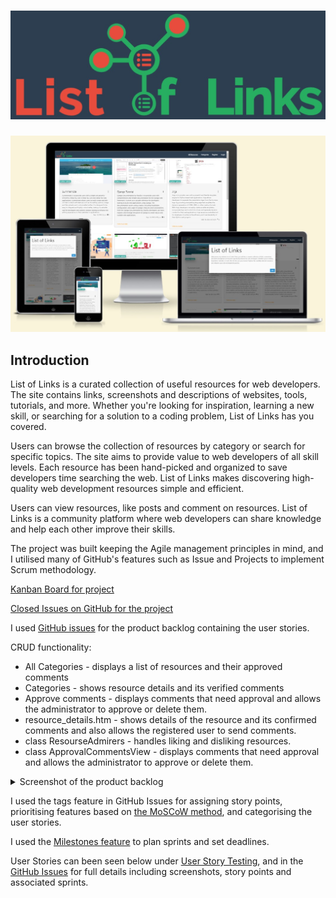 
# [![List of Links](docs/screenshots/logo.jpg)](https://list-of-links-sdj-aa4cc1def405.herokuapp.com/)

[![List of Links shown on a iPhone, MacBook and iPad](docs\screenshots\responsive_L_of_L.jpg)](https://list-of-links-sdj-aa4cc1def405.herokuapp.com/)


## Introduction
List of Links is a curated collection of useful resources for web developers. The site contains links, screenshots and descriptions of websites, tools, tutorials, and more. Whether you're looking for inspiration, learning a new skill, or searching for a solution to a coding problem, List of Links has you covered. 
 
Users can browse the collection of resources by category or search for specific topics. The site aims to provide value to web developers of all skill levels. Each resource has been hand-picked and organized to save developers time searching the web. List of Links makes discovering high-quality web development resources simple and efficient.   
 
 Users can view resources, like posts and comment on resources. List of Links is a community platform where web developers can share knowledge and help each other improve their skills.

 The project was built keeping the Agile management principles in mind, and I utilised many of GitHub's features such as Issue and Projects to implement Scrum methodology.

[Kanban Board for project](https://github.com/users/satogako/projects/5)

[Closed Issues on GitHub for the project](https://github.com/satogako/list-of-links/issues?q=is%3Aissue+is%3Aclosed)

I used [GitHub issues](https://github.com/satogako/list-of-links/issues) for the product backlog containing the user stories.

CRUD functionality:
- All Categories - displays a list of resources and their approved comments
- Categories - shows resource details and its verified comments
- Approve comments - displays comments that need approval and allows the administrator to approve or delete them.
- resource_details.htm - shows details of the resource and its confirmed comments and also allows the registered user to send comments.
- class ResourseAdmirers - handles liking and disliking resources.
- class ApprovalCommentsView - displays comments that need approval and allows the administrator to approve or delete them.

<details>
<summary>Screenshot of the product backlog</summary>

![](docs\screenshots\user_story.jpg)

</details>


I used the tags feature in GitHub Issues for assigning story points, prioritising features based on [the MoSCoW method](https://en.wikipedia.org/wiki/MoSCoW_method), and categorising the user stories.

I used the [Milestones feature](https://github.com/satogako/list-of-links/milestones) to plan sprints and set deadlines.

User Stories can been seen below under [User Story Testing](#user-story-testing), and in the [GitHub Issues](https://github.com/satogako/list-of-links/issues?q=is%3Aissue+is%3Aclosed) for full details including screenshots, story points and associated sprints.



